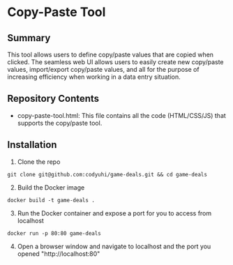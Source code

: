 # Copy-Paste Tool

## Summary

This tool allows users to define copy/paste values that are copied when clicked. The seamless web UI allows users to easily create new copy/paste values, import/export copy/paste values, and all for the purpose of increasing efficiency when working in a data entry situation.

## Repository Contents

- copy-paste-tool.html: This file contains all the code (HTML/CSS/JS) that supports the copy/paste tool.

## Installation

1. Clone the repo

```
git clone git@github.com:codyuhi/game-deals.git && cd game-deals
```

2. Build the Docker image

```
docker build -t game-deals .
```

3. Run the Docker container and expose a port for you to access from localhost

```
docker run -p 80:80 game-deals
```

4. Open a browser window and navigate to localhost and the port you opened
   "http://localhost:80"
